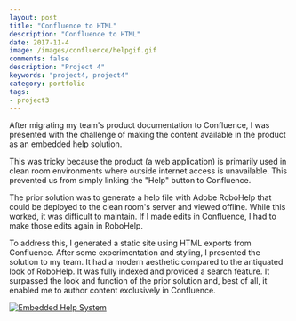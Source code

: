 ```yaml
---
layout: post
title: "Confluence to HTML"
description: "Confluence to HTML"
date: 2017-11-4
image: /images/confluence/helpgif.gif
comments: false
description: "Project 4"
keywords: "project4, project4"
category: portfolio
tags:
- project3
---
```


After migrating my team's product documentation to Confluence, I was presented with the challenge of making the content available in the product as an embedded help solution.

This was tricky because the product (a web application) is primarily used in clean room environments where outside internet access is unavailable. This prevented us from simply linking the "Help" button to Confluence.

The prior solution was to generate a help file with Adobe RoboHelp that could be deployed to the clean room's server and viewed offline. While this worked, it was difficult to maintain. If I made edits in Confluence, I had to make those edits again in RoboHelp.

To address this, I generated a static site using HTML exports from Confluence. After some experimentation and styling, I presented the solution to my team. It had a modern aesthetic compared to the antiquated look of RoboHelp. It was fully indexed and provided a search feature. It surpassed the look and function of the prior solution and, best of all, it enabled me to author content exclusively in Confluence.

<div class="image-row">
<a href="/images/confluence/helpgif.gif" data-lightbox="helpgif_set" data-title="Embedded Help System">
  <img class="portfolio-thumb" src="/images/confluence/helpgif.gif" alt="Embedded Help System" style="max-width:75%;"/>
</a>
</div>